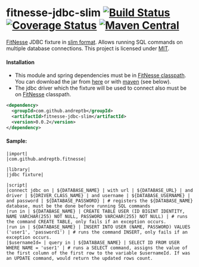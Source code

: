 fitnesse-jdbc-slim [![Build Status](https://travis-ci.org/andreptb/fitnesse-jdbc-slim.svg)](https://travis-ci.org/andreptb/fitnesse-jdbc-slim) [![Coverage Status](https://coveralls.io/repos/andreptb/fitnesse-jdbc-slim/badge.svg)](https://coveralls.io/r/andreptb/fitnesse-jdbc-slim) [![Maven Central](https://maven-badges.herokuapp.com/maven-central/com.github.andreptb/fitnesse-jdbc-slim/badge.svg)](https://maven-badges.herokuapp.com/maven-central/com.github.andreptb/fitnesse-jdbc-slim/)
==============

[FitNesse](https://github.com/unclebob/fitnesse) JDBC fixture in [slim format](http://www.fitnesse.org/FitNesse.UserGuide.WritingAcceptanceTests.SliM). Allows running SQL commands on multiple database connections. This project is licensed under [MIT](LICENSE).

#### Installation

* This module and spring dependencies must be in [FitNesse classpath](http://www.fitnesse.org/FitNesse.FullReferenceGuide.UserGuide.WritingAcceptanceTests.ClassPath). You can download the jar from [here](https://oss.sonatype.org/content/groups/public/com/github/andreptb/fitnesse-jdbc-slim/0.0.2/fitnesse-jdbc-slim-0.0.2.jar) or with [maven](https://github.com/lvonk/fitnesse-maven-classpath) (see below).
* The jdbc driver which the fixture will be used to connect also must be on [FitNesse](https://github.com/unclebob/fitnesse) classpath.

```xml
<dependency>
  <groupId>com.github.andreptb</groupId>
  <artifactId>fitnesse-jdbc-slim</artifactId>
  <version>0.0.2</version>
</dependency>
```

####  Sample:
```
|import|
|com.github.andreptb.fitnesse| 
 
|library|
|jdbc fixture|

|script|
|connect jdbc on | ${DATABASE_NAME} | with url | ${DATABASE_URL} | and driver | ${DRIVER_CLASS_NAME} | and username | ${DATABASE_USERNAME} | and password | ${DATABASE_PASSWORD} | # registers the ${DATABASE_NAME} database, must be the done before running SQL commands 
|run in | ${DATABASE_NAME} | CREATE TABLE USER (ID BIGINT IDENTITY, NAME VARCHAR(255) NOT NULL, PASSWORD VARCHAR(255) NOT NULL) | # runs the command CREATE TABLE, only fails if an exception occurs.
|run in | ${DATABASE_NAME} | INSERT INTO USER (NAME, PASSWORD) VALUES ('user1', 'password1') | # runs the command INSERT, only fails if an exception occurs.
|$usernameId= | query in | ${DATABASE_NAME} | SELECT ID FROM USER WHERE NAME = 'user1' | # runs a SELECT command, assigns the value of the first column of the first row to the variable $usernameId. If was an UPDATE command, would return the updated rows count.
```
